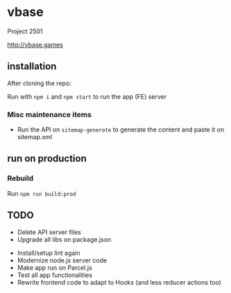 # vbase
Project 2501

http://vbase.games 

## installation

After cloning the repo:

Run with `npm i` and `npm start` to run the app (FE) server

### Misc maintenance items

- Run the API on `sitemap-generate` to generate the content and paste it on sitemap.xml


## run on production

### Rebuild

Run `npm run build:prod`

## TODO

+ Delete API server files
+ Upgrade all libs on package.json
- Install/setup lint again
- Modernize node.js server code
- Make app run on Parcel.js
- Test all app functionalities
- Rewrite frontend code to adapt to Hooks (and less reducer actions too)